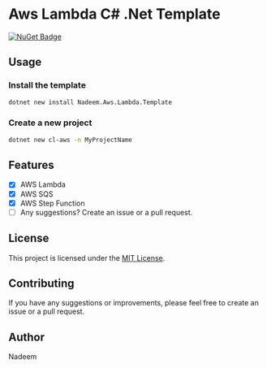 # Aws Lambda C# .Net Template

[![NuGet Badge](https://buildstats.info/nuget/Nadeem.Aws.Lambda.Template)](https://www.nuget.org/packages/Nadeem.Aws.Lambda.Template)

## Usage

### Install the template

```bash
dotnet new install Nadeem.Aws.Lambda.Template
```

### Create a new project

```bash
dotnet new cl-aws -n MyProjectName
```

## Features

- [x] AWS Lambda
- [x] AWS SQS
- [x] AWS Step Function
- [ ] Any suggestions? Create an issue or a pull request.

## License

This project is licensed under the [MIT License](LICENSE).

## Contributing

If you have any suggestions or improvements, please feel free to create an issue or a pull request.

## Author

Nadeem 

